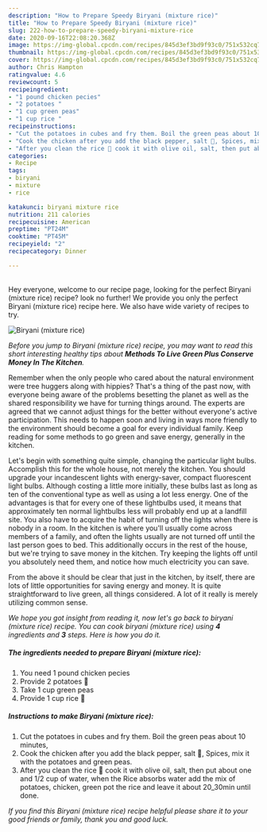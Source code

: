 ```yaml
---
description: "How to Prepare Speedy Biryani (mixture rice)"
title: "How to Prepare Speedy Biryani (mixture rice)"
slug: 222-how-to-prepare-speedy-biryani-mixture-rice
date: 2020-09-16T22:08:20.368Z
image: https://img-global.cpcdn.com/recipes/845d3ef3bd9f93c0/751x532cq70/biryani-mixture-rice-recipe-main-photo.jpg
thumbnail: https://img-global.cpcdn.com/recipes/845d3ef3bd9f93c0/751x532cq70/biryani-mixture-rice-recipe-main-photo.jpg
cover: https://img-global.cpcdn.com/recipes/845d3ef3bd9f93c0/751x532cq70/biryani-mixture-rice-recipe-main-photo.jpg
author: Chris Hampton
ratingvalue: 4.6
reviewcount: 5
recipeingredient:
- "1 pound chicken pecies"
- "2 potatoes "
- "1 cup green peas"
- "1 cup rice "
recipeinstructions:
- "Cut the potatoes in cubes and fry them. Boil the green peas about 10 minutes,"
- "Cook the chicken after you add the black pepper, salt 🧂, Spices, mix it with the potatoes and green peas."
- "After you clean the rice 🍚 cook it with olive oil, salt, then put about one and 1/2 cup of water, when the Rice absorbs water add the mix of potatoes, chicken, green pot the rice and leave it about 20_30min until done."
categories:
- Recipe
tags:
- biryani
- mixture
- rice

katakunci: biryani mixture rice 
nutrition: 211 calories
recipecuisine: American
preptime: "PT24M"
cooktime: "PT45M"
recipeyield: "2"
recipecategory: Dinner

---
```

<br>
Hey everyone, welcome to our recipe page, looking for the perfect Biryani (mixture rice) recipe? look no further! We provide you only the perfect Biryani (mixture rice) recipe here. We also have wide variety of recipes to try.
<br>


![Biryani (mixture rice)](https://img-global.cpcdn.com/recipes/845d3ef3bd9f93c0/751x532cq70/biryani-mixture-rice-recipe-main-photo.jpg)

<i>Before you jump to Biryani (mixture rice) recipe, you may want to read this short interesting healthy tips about 
<strong>Methods To Live Green Plus Conserve Money In The Kitchen</strong>.</i>
</br>

Remember when the only people who cared about the natural environment were tree huggers along with hippies? That's a thing of the past now, with everyone being aware of the problems besetting the planet as well as the shared responsibility we have for turning things around. The experts are agreed that we cannot adjust things for the better without everyone's active participation. This needs to happen soon and living in ways more friendly to the environment should become a goal for every individual family. Keep reading for some methods to go green and save energy, generally in the kitchen.

Let's begin with something quite simple, changing the particular light bulbs. Accomplish this for the whole house, not merely the kitchen. You should upgrade your incandescent lights with energy-saver, compact fluorescent light bulbs. Although costing a little more initially, these bulbs last as long as ten of the conventional type as well as using a lot less energy. One of the advantages is that for every one of these lightbulbs used, it means that approximately ten normal lightbulbs less will probably end up at a landfill site. You also have to acquire the habit of turning off the lights when there is nobody in a room. In the kitchen is where you'll usually come across members of a family, and often the lights usually are not turned off until the last person goes to bed. This additionally occurs in the rest of the house, but we're trying to save money in the kitchen. Try keeping the lights off until you absolutely need them, and notice how much electricity you can save.

From the above it should be clear that just in the kitchen, by itself, there are lots of little opportunities for saving energy and money. It is quite straightforward to live green, all things considered. A lot of it really is merely utilizing common sense.


<i>We hope you got insight from reading it, now let's go back to biryani (mixture rice) recipe. You can cook biryani (mixture rice) using <strong>4</strong> ingredients and <strong>3</strong> steps. Here is how you do it.
</i>

##### The ingredients needed to prepare Biryani (mixture rice):

1. You need 1 pound chicken pecies
1. Provide 2 potatoes 🥔
1. Take 1 cup green peas
1. Provide 1 cup rice 🍚


##### Instructions to make Biryani (mixture rice):

1. Cut the potatoes in cubes and fry them. Boil the green peas about 10 minutes,
1. Cook the chicken after you add the black pepper, salt 🧂, Spices, mix it with the potatoes and green peas.
1. After you clean the rice 🍚 cook it with olive oil, salt, then put about one and 1/2 cup of water, when the Rice absorbs water add the mix of potatoes, chicken, green pot the rice and leave it about 20_30min until done.


<i>If you find this Biryani (mixture rice) recipe helpful please share it to your good friends or family, thank you and good luck.</i>
